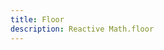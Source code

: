 ```yaml
---
title: Floor
description: Reactive Math.floor
---
```


<script>
  import Example from './example.svelte'
</script>

<Example />
